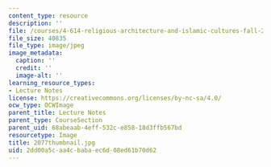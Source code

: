 ```yaml
---
content_type: resource
description: ''
file: /courses/4-614-religious-architecture-and-islamic-cultures-fall-2002/2dd00a5caa4cbabaec6d08ed61b70d62_2077thumbnail.jpg
file_size: 40835
file_type: image/jpeg
image_metadata:
  caption: ''
  credit: ''
  image-alt: ''
learning_resource_types:
- Lecture Notes
license: https://creativecommons.org/licenses/by-nc-sa/4.0/
ocw_type: OCWImage
parent_title: Lecture Notes
parent_type: CourseSection
parent_uid: 68abeaab-4eff-532c-e858-18d3ffb567bd
resourcetype: Image
title: 2077thumbnail.jpg
uid: 2dd00a5c-aa4c-baba-ec6d-08ed61b70d62
---
```


